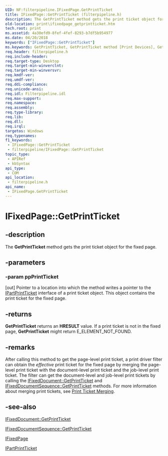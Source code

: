```yaml
---
UID: NF:filterpipeline.IFixedPage.GetPrintTicket
title: IFixedPage::GetPrintTicket (filterpipeline.h)
description: The GetPrintTicket method gets the print ticket object for the fixed page.
old-location: print\ifixedpage_getprintticket.htm
tech.root: print
ms.assetid: 4a30efd9-8fef-4fef-8293-b7df5b954977
ms.date: 04/20/2018
keywords: ["IFixedPage::GetPrintTicket"]
ms.keywords: GetPrintTicket, GetPrintTicket method [Print Devices], GetPrintTicket method [Print Devices],IFixedPage interface, IFixedPage interface [Print Devices],GetPrintTicket method, IFixedPage.GetPrintTicket, IFixedPage::GetPrintTicket, filterpipeline/IFixedPage::GetPrintTicket, filterpipeline_13ccb2a1-7898-41d1-b11f-55ca3cc881ab.xml, print.ifixedpage_getprintticket
req.header: filterpipeline.h
req.include-header: 
req.target-type: Desktop
req.target-min-winverclnt: 
req.target-min-winversvr: 
req.kmdf-ver: 
req.umdf-ver: 
req.ddi-compliance: 
req.unicode-ansi: 
req.idl: Filterpipeline.idl
req.max-support: 
req.namespace: 
req.assembly: 
req.type-library: 
req.lib: 
req.dll: 
req.irql: 
targetos: Windows
req.typenames: 
f1_keywords:
 - IFixedPage::GetPrintTicket
 - filterpipeline/IFixedPage::GetPrintTicket
topic_type:
 - APIRef
 - kbSyntax
api_type:
 - COM
api_location:
 - filterpipeline.h
api_name:
 - IFixedPage.GetPrintTicket
---
```


# IFixedPage::GetPrintTicket


## -description

The <b>GetPrintTicket</b> method gets the print ticket object for the fixed page.

## -parameters

### -param ppPrintTicket 

[out]
Pointer to a location into which the method writes a pointer to the <a href="https://docs.microsoft.com/windows-hardware/drivers/ddi/filterpipeline/nn-filterpipeline-ipartprintticket">IPartPrintTicket</a> interface of a print ticket object. This object contains the print ticket for the fixed page.

## -returns

<b>GetPrintTicket</b> returns an <b>HRESULT</b> value. If a print ticket is not in the fixed page, <b>GetPrintTicket</b> might return E_ELEMENT_NOT_FOUND.

## -remarks

After calling this method to get the page-level print ticket, a print driver filter can obtain the <i>effective</i> print ticket for the fixed page by merging the page-level print ticket with the document-level print ticket and the job-level print ticket. The filter can get the document-level and job-level print tickets by calling the <a href="https://docs.microsoft.com/windows-hardware/drivers/ddi/filterpipeline/nf-filterpipeline-ifixeddocument-getprintticket">IFixedDocument::GetPrintTicket</a> and <a href="https://docs.microsoft.com/windows-hardware/drivers/ddi/filterpipeline/nf-filterpipeline-ifixeddocumentsequence-getprintticket">IFixedDocumentSequence::GetPrintTicket</a> methods. For more information about merging print tickets, see <a href="https://docs.microsoft.com/windows-hardware/drivers/print/print-ticket-merging">Print Ticket Merging</a>.

## -see-also

<a href="https://docs.microsoft.com/windows-hardware/drivers/ddi/filterpipeline/nf-filterpipeline-ifixeddocument-getprintticket">IFixedDocument::GetPrintTicket</a>



<a href="https://docs.microsoft.com/windows-hardware/drivers/ddi/filterpipeline/nf-filterpipeline-ifixeddocumentsequence-getprintticket">IFixedDocumentSequence::GetPrintTicket</a>



<a href="https://docs.microsoft.com/windows-hardware/drivers/ddi/filterpipeline/nn-filterpipeline-ifixedpage">IFixedPage</a>



<a href="https://docs.microsoft.com/windows-hardware/drivers/ddi/filterpipeline/nn-filterpipeline-ipartprintticket">IPartPrintTicket</a>

